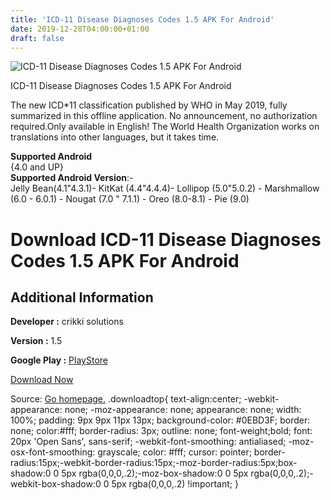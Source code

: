 ```yaml
---
title: 'ICD-11 Disease Diagnoses Codes 1.5 APK For Android'
date: 2019-12-28T04:00:00+01:00
draft: false
---
```


![ICD-11 Disease Diagnoses Codes 1.5 APK For Android](https://i0.wp.com/apkhome.net/wp-content/uploads/2019/11/ICD-11-Disease-Diagnoses-Codes-1.5.png "ICD-11 Disease Diagnoses Codes 1.5 APK For Android")

  

ICD-11 Disease Diagnoses Codes 1.5 APK For Android

The new ICD\*11 classification published by WHO in May 2019, fully summarized in this offline application. No announcement, no authorization required.Only available in English! The World Health Organization works on translations into other languages, but it takes time.

**Supported Android**  
{4.0 and UP}  
**Supported Android Version**:-  
Jelly Bean(4.1"4.3.1)- KitKat (4.4"4.4.4)- Lollipop (5.0"5.0.2) - Marshmallow (6.0 - 6.0.1) - Nougat (7.0 " 7.1.1) - Oreo (8.0-8.1) - Pie (9.0)

Download ICD-11 Disease Diagnoses Codes 1.5 APK For Android
===========================================================

Additional Information
----------------------

**Developer :** crikki solutions

**Version :** 1.5

**Google Play :** [PlayStore](https://play.google.com/store/apps/details?id=de.crikki.med.icd11who&hl=en)

  

[Download Now](https://store4app.co/post/icd-11-disease-diagnoses-codes-1-5-apk-for-android_1574095637)

  
Source: [Go homepage.](https://store4app.co/post/icd-11-disease-diagnoses-codes-1-5-apk-for-android_1574095637) .downloadtop{ text-align:center; -webkit-appearance: none; -moz-appearance: none; appearance: none; width: 100%; padding: 9px 9px 11px 13px; background-color: #0EBD3F; border: none; color:#fff; border-radius: 3px; outline: none; font-weight;bold; font: 20px 'Open Sans', sans-serif; -webkit-font-smoothing: antialiased; -moz-osx-font-smoothing: grayscale; color: #fff; cursor: pointer; border-radius:15px;-webkit-border-radius:15px;-moz-border-radius:5px;box-shadow:0 0 5px rgba(0,0,0,.2);-moz-box-shadow:0 0 5px rgba(0,0,0,.2);-webkit-box-shadow:0 0 5px rgba(0,0,0,.2) !important; }